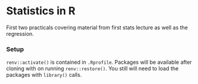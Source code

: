 # Statistics in R

First two practicals covering material from first stats lecture 
as well as the regression.

### Setup
`renv::activate()` is contained in `.Rprofile`. Packages will be available 
after cloning with on running `renv::restore()`. You still will need to load the packages with `library()` calls.
